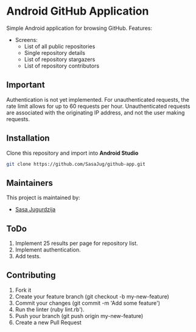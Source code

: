 # Android GitHub Application

Simple Android application for browsing GitHub. Features:

- Screens: 
    * List of all public repositories
    * Single repository details
    * List of repository stargazers 
    * List of repository contributors

## Important
Authentication is not yet implemented. For unauthenticated requests, the rate limit allows for up to 60 requests per hour. Unauthenticated requests are associated with the originating IP address, and not the user making requests.


## Installation
Clone this repository and import into **Android Studio**
```bash
git clone https://github.com/SasaJug/github-app.git
```

## Maintainers
This project is maintained by:
* [Sasa Jugurdzija](http://github.com/SasaJug)

## ToDo
1. Implement 25 results per page for repository list.
2. Implement authentication.
3. Add tests.

## Contributing

1. Fork it
2. Create your feature branch (git checkout -b my-new-feature)
3. Commit your changes (git commit -m 'Add some feature')
4. Run the linter (ruby lint.rb').
5. Push your branch (git push origin my-new-feature)
6. Create a new Pull Request
